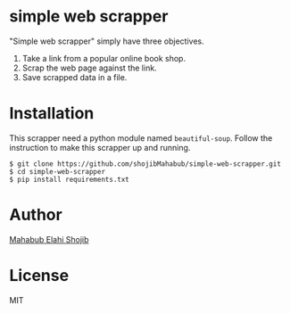 # simple web scrapper
"Simple web scrapper" simply have three objectives.

 1. Take a link from a popular online book shop. 
 2. Scrap the web page against the link. 
 3. Save scrapped data in a file.

# Installation
This scrapper need a python module named `beautiful-soup`. Follow the instruction to make this scrapper up and running.

    $ git clone https://github.com/shojibMahabub/simple-web-scrapper.git
	$ cd simple-web-scrapper
	$ pip install requirements.txt    

# Author
[Mahabub Elahi Shojib](https://github.com/shojibMahabub)

# License
MIT
